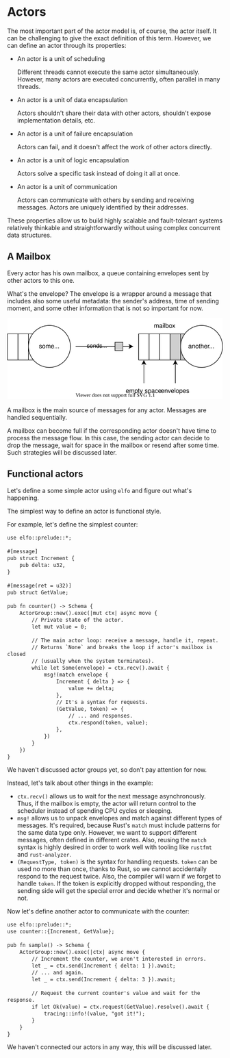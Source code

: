 # Actors

The most important part of the actor model is, of course, the actor itself. It can be challenging to give the exact definition of this term. However, we can define an actor through its properties:

* An actor is a unit of scheduling

    Different threads cannot execute the same actor simultaneously. However, many actors are executed concurrently, often parallel in many threads.

* An actor is a unit of data encapsulation

    Actors shouldn't share their data with other actors, shouldn't expose implementation details, etc.

* An actor is a unit of failure encapsulation

    Actors can fail, and it doesn't affect the work of other actors directly.

* An actor is a unit of logic encapsulation

    Actors solve a specific task instead of doing it all at once.

* An actor is a unit of communication

    Actors can communicate with others by sending and receiving messages. Actors are uniquely identified by their addresses.

These properties allow us to build highly scalable and fault-tolerant systems relatively thinkable and straightforwardly without using complex concurrent data structures.

## A Mailbox
Every actor has his own mailbox, a queue containing envelopes sent by other actors to this one.

What's the envelope? The envelope is a wrapper around a message that includes also some useful metadata: the sender's address, time of sending moment, and some other information that is not so important for now.

![](assets/mailbox.drawio.svg)

A mailbox is the main source of messages for any actor. Messages are handled sequentially.

A mailbox can become full if the corresponding actor doesn't have time to process the message flow. In this case, the sending actor can decide to drop the message, wait for space in the mailbox or resend after some time. Such strategies will be discussed later.

## Functional actors
Let's define a some simple actor using `elfo` and figure out what's happening.

The simplest way to define an actor is functional style.

For example, let's define the simplest counter:
```rust,ignore
use elfo::prelude::*;

#[message]
pub struct Increment {
    pub delta: u32,
}

#[message(ret = u32)]
pub struct GetValue;

pub fn counter() -> Schema {
    ActorGroup::new().exec(|mut ctx| async move {
        // Private state of the actor.
        let mut value = 0;

        // The main actor loop: receive a message, handle it, repeat.
        // Returns `None` and breaks the loop if actor's mailbox is closed
        // (usually when the system terminates).
        while let Some(envelope) = ctx.recv().await {
            msg!(match envelope {
                Increment { delta } => {
                    value += delta;
                },
                // It's a syntax for requests.
                (GetValue, token) => {
                    // ... and responses.
                    ctx.respond(token, value);
                },
            })
        }
    })
}
```

We haven't discussed actor groups yet, so don't pay attention for now.

Instead, let's talk about other things in the example:
* `ctx.recv()` allows us to wait for the next message asynchronously. Thus, if the mailbox is empty, the actor will return control to the scheduler instead of spending CPU cycles or sleeping.
* `msg!` allows us to unpack envelopes and match against different types of messages. It's required, because Rust's `match` must include patterns for the same data type only. However, we want to support different messages, often defined in different crates. Also, reusing the `match` syntax is highly desired in order to work well with tooling like `rustfmt` and `rust-analyzer`.
* `(RequestType, token)` is the syntax for handling requests. `token` can be used no more than once, thanks to Rust, so we cannot accidentally respond to the request twice. Also, the compiler will warn if we forget to handle `token`. If the token is explicitly dropped without responding, the sending side will get the special error and decide whether it's normal or not.

Now let's define another actor to communicate with the counter:
```rust,ignore
use elfo::prelude::*;
use counter::{Increment, GetValue};

pub fn sample() -> Schema {
    ActorGroup::new().exec(|ctx| async move {
        // Increment the counter, we aren't interested in errors.
        let _ = ctx.send(Increment { delta: 1 }).await;
        // ... and again.
        let _ = ctx.send(Increment { delta: 3 }).await;

        // Request the current counter's value and wait for the response.
        if let Ok(value) = ctx.request(GetValue).resolve().await {
            tracing::info!(value, "got it!");
        }
    }
}
```

We haven't connected our actors in any way, this will be discussed later.
